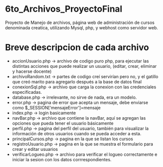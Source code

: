 # 6to_Archivos_ProyectoFinal

Proyecto de Manejo de archivos, página web de administración de cursos denominada creatica, utilizando Mysql, php, y webhost como servidor web.

# Breve descripcion de cada archivo

* accionUsuario.php -> archivo de codigo puro php, para ejecutar las distintas acciones que puede realizar un usuario, (editar, crear, eliminar y hacerse docente)
* archivoRandom.txt -> partes de codigo creí servirían pero no, y el gatillo que creó marito para agregarlo después a la base de datos final
* conexionSql.php -> archivo que carga la conexion con las credenciales especificadas.
* database.php -> irrelevante, no sirve de nada, era un modelo.
* error.php -> pagina de error que acepta un mensaje, debe enviarse como $_SESSION['mensajeError']=mensaje
* index.php -> login basicamente
* navBar.php -> archivo que contiene la navBar, aquí se agregan las opciones que pueda tener el usuario básicamente
* perfil.php -> pagina del perfil del usuario, también para visualizar la información de otros usuarios cuando se pueda acceder a esta.
* principalCursos.php -> pagina en la que se listan los cursos
* registroUsuario.php -> pagina en la que se muestra el formulario para crear y editar usuarios
* verificarLogueo.php -> archivo para verificar el logueo correctamente e iniciar la sesion con los datos corrrespondientes.
